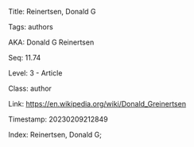 Title:  Reinertsen, Donald G

Tags:   authors

AKA:    Donald G Reinertsen

Seq:    11.74

Level:  3 - Article

Class:  author

Link:   https://en.wikipedia.org/wiki/Donald_Greinertsen

Timestamp: 20230209212849

Index:  Reinertsen, Donald G; 
